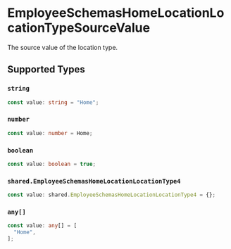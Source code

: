 # EmployeeSchemasHomeLocationLocationTypeSourceValue

The source value of the location type.


## Supported Types

### `string`

```typescript
const value: string = "Home";
```

### `number`

```typescript
const value: number = Home;
```

### `boolean`

```typescript
const value: boolean = true;
```

### `shared.EmployeeSchemasHomeLocationLocationType4`

```typescript
const value: shared.EmployeeSchemasHomeLocationLocationType4 = {};
```

### `any[]`

```typescript
const value: any[] = [
  "Home",
];
```

